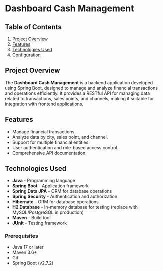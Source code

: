 # Dashboard Cash Management

## Table of Contents

1. [Project Overview](#project-overview)
2. [Features](#features)
3. [Technologies Used](#technologies-used)
4. [Configuration](#configuration)

## Project Overview

The **Dashboard Cash Management** is a backend application developed using Spring Boot, designed to manage and analyze financial transactions and operations efficiently. It provides a RESTful API for managing data related to transactions, sales points, and channels, making it suitable for integration with frontend applications.

## Features

- Manage financial transactions.
- Analyze data by city, sales point, and channel.
- Support for multiple financial entities.
- User authentication and role-based access control.
- Comprehensive API documentation.

## Technologies Used

- **Java** - Programming language
- **Spring Boot** - Application framework
- **Spring Data JPA** - ORM for database operations
- **Spring Security** - Authentication and authorization
- **Hibernate** - ORM for database operations
- **H2 Database** - In-memory database for testing (replace with MySQL/PostgreSQL in production)
- **Maven** - Build tool
- **JUnit** - Testing framework

### Prerequisites

- Java 17 or later
- Maven 3.6+
- Git
- Spring Boot (v2.7.2)
